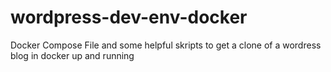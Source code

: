 # wordpress-dev-env-docker
Docker Compose File and some helpful skripts to get a clone of a wordress blog in docker up and running
